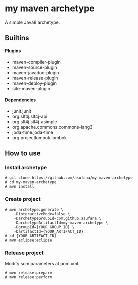 
# my maven archetype

A simple Java8 archetype.

## Builtins

#### Plugins

- maven-compiler-plugin
- maven-source-plugin
- maven-javadoc-plugin
- maven-release-plugin
- maven-deploy-plugin
- site-maven-plugin

#### Dependencies

- junit.junit
- org.slf4j.slf4j-api
- org.slf4j.slf4j-asimple
- org.apache.commons.commons-lang3
- joda-time.joda-time
- org.projectlombok.lombok


## How to use

### Install archetype

```
# git clone https://github.com/asufana/my-maven-archetype
# cd my-maven-archetype
# mvn install
```

### Create project

```
# mvn archetype:generate \
	-DinteractiveMode=false \
	-DarchetypeGroupId=com.github.asufana \
	-DarchetypeArtifactId=my-maven-archetype \
	-DgroupId={YOUR_GROUP_ID} \
	-DartifactId={YOUR_ARTIFACT_ID}
# cd {YOUR_ARTIFACT_ID}
# mvn eclipse:eclipse
```

### Release project

Modify scm parameters at pom.xml.

```
# mvn release:prepare
# mvn release:perform
```
